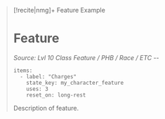 
> [!recite|nmg]+ Feature Example
> # Feature
> *Source: Lvl 10 Class Feature / PHB / Race / ETC*
> \--
> ```consumable
> items:
>   - label: "Charges"
>     state_key: my_character_feature
>     uses: 3
>     reset_on: long-rest
> ```
> Description of feature.
> 
